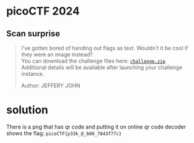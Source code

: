 # picoCTF 2024

## Scan surprise

> I've gotten bored of handing out flags as text. Wouldn't it be cool if they were an image instead?
> </br> You can download the challenge files here:
> [`challenge.zip`](challenge.zip)
> </br> Additional details will be available after launching your challenge instance.
> 
> Author: JEFFERY JOHN

# solution

There is a png that has qr code and putting it on online qr code decoder shows the flag:
`picoCTF{p33k_@_b00_7843f77c}`